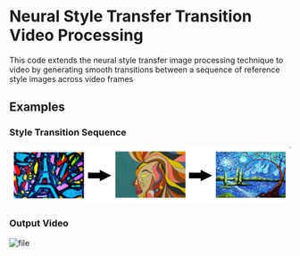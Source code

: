# Neural Style Transfer Transition Video Processing
This code extends the neural style transfer image processing technique to video by generating smooth transitions 
between a sequence of reference style images across video frames

## Examples

### Style Transition Sequence
![file](/examples/example1_style_sequence.png)
### Output Video
![file](/examples/example1.gif)